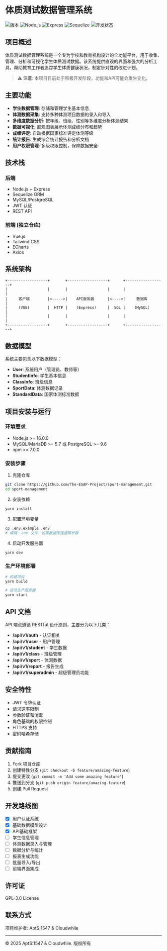 # 体质测试数据管理系统

![版本](https://img.shields.io/badge/版本-0.1.0--alpha-blue)
![Node.js](https://img.shields.io/badge/Node.js-v16+-green)
![Express](https://img.shields.io/badge/Express-v4.18+-lightgrey)
![Sequelize](https://img.shields.io/badge/Sequelize-v6+-orange)
![开发状态](https://img.shields.io/badge/状态-开发中-yellow)

## 项目概述

体质测试数据管理系统是一个专为学校和教育机构设计的全功能平台，用于收集、管理、分析和可视化学生体质测试数据。该系统提供直观的界面和强大的分析工具，帮助教育工作者追踪学生体质健康状况，制定针对性的改进计划。

> ⚠️ **注意**: 本项目目前处于积极开发阶段，功能和API可能会发生变化。

## 主要功能

- **学生数据管理**: 存储和管理学生基本信息
- **体测数据采集**: 支持多种体测项目数据的录入和导入
- **多维度数据分析**: 按年级、班级、性别等多维度分析体测结果
- **数据可视化**: 直观图表展示体测成绩分布和趋势
- **成绩评定**: 自动根据国家标准评定体测等级
- **统计报告**: 生成综合统计报告和分析文档
- **用户权限管理**: 多级权限控制，保障数据安全

## 技术栈

### 后端

- Node.js + Express
- Sequelize ORM
- MySQL/PostgreSQL
- JWT 认证
- REST API

### 前端 (独立仓库)

- Vue.js
- Tailwind CSS
- ECharts
- Axios

## 系统架构

```
+------------------+       +------------------+      +------------------+
|                  |       |                  |      |                  |
|     客户端        |<----->|    API服务器      |<---->|     数据库        |
|     (VUE)        |  HTTP |    (Express)     |  SQL |    (MySQL)       |
|                  |       |                  |      |                  |
+------------------+       +------------------+      +------------------+
```

## 数据模型

系统主要包含以下数据模型：

- **User**: 系统用户（管理员、教师等）
- **StudentInfo**: 学生基本信息
- **ClassInfo**: 班级信息
- **SportData**: 体测数据记录
- **StandardData**: 国家体测标准数据

## 项目安装与运行

### 环境要求

- Node.js >= 16.0.0
- MySQL/MariaDB >= 5.7 或 PostgreSQL >= 9.6
- npm >= 7.0.0

### 安装步骤

1. 克隆仓库

```bash
git clone https://github.com/The-ESAP-Project/sport-management.git
cd sport-management
```

2. 安装依赖

```bash
yarn install
```

3. 配置环境变量

```bash
cp .env.example .env
# 编辑 .env 文件，设置数据库连接等参数
```

4. 启动开发服务器

```bash
yarn dev
```

### 生产环境部署

```bash
# 构建项目
yarn build

# 启动生产服务器
yarn start
```

## API 文档

API 端点遵循 RESTful 设计原则，主要分为以下几类：

- **/api/v1/auth** - 认证相关
- **/api/v1/user** - 用户管理
- **/api/v1/student** - 学生数据
- **/api/v1/class** - 班级管理
- **/api/v1/sport** - 体测数据
- **/api/v1/report** - 报告生成
- **/api/v1/superadmin** - 超级管理员功能

## 安全特性

- JWT 令牌认证
- 请求速率限制
- 参数验证和消毒
- 角色基础的权限控制
- HTTPS 支持
- 密码哈希存储

## 贡献指南

1. Fork 项目仓库
2. 创建特性分支 (`git checkout -b feature/amazing-feature`)
3. 提交更改 (`git commit -m 'Add some amazing feature'`)
4. 推送到分支 (`git push origin feature/amazing-feature`)
5. 创建 Pull Request

## 开发路线图

- [x] 用户认证系统
- [x] 基础数据模型设计
- [x] API基础框架
- [ ] 学生信息管理
- [ ] 体测数据录入与管理
- [ ] 数据分析与统计
- [ ] 报表生成功能
- [ ] 批量导入/导出
- [ ] 前端界面集成

## 许可证

GPL-3.0 License

## 联系方式

项目维护者: AptS:1547 & Cloudwhile

---

© 2025 AptS:1547 & Cloudwhile. 版权所有
